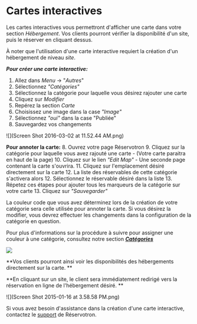 # Cartes interactives

Les cartes interactives vous permettront d'afficher une carte dans votre section *Hébergement*. Vos clients pourront vérifier la disponibilité d'un site, puis le réserver en cliquant dessus. 

À noter que l'utilisation d'une carte interactive requiert la création d'un hébergement de niveau *site*. 

***Pour créer une carte interactive:***
1. Allez dans *Menu* -> "*Autres*" 
2. Sélectionnez *"Catégories"*
3. Sélectionnez la catégorie pour laquelle vous désirez rajouter une carte
4. Cliquez sur *Modifier*
5. Repérez la section *Carte*
6. Choisissez une image dans la case *"Image"*
7. Sélectionnez *"oui"* dans la case "Publiée"
8. Sauvegardez vos changements

![](Screen Shot 2016-03-02 at 11.52.44 AM.png)



**Pour annoter la carte:**
8. Ouvrez votre page Réservotron
9. Cliquez sur la catégorie pour laquelle vous avez rajouté une carte - (Votre carte paraitra en haut de la page)
10. Cliquez sur le lien *"Edit Map"* - Une seconde page contenant la carte s'ouvrira.
11. Cliquez sur l'emplacement désiré directement sur la carte
12. La liste des réservables de cette catégorie s'activera alors
12. Sélectionnez le réservable désiré dans la liste
13. Répetez ces étapes pour ajouter tous les marqueurs de la catégorie sur votre carte
13. Cliquez sur *"Sauvegarder"*

La couleur code que vous avez déterminez lors de la création de votre catégorie sera celle utilisée pour annoter la carte. 
Si vous désirez la modifier, vous devrez effectuer les changements dans la configuration de la catégorie en question. 

Pour plus d'informations sur la procédure à suivre pour assigner une couleur à une catégorie, consultez notre section ***[Catégories](cat.md)***

![](https://api.monosnap.com/image/download?id=ETRAm54mBhi2BELhcuGPUlMUT4k4fi)

**Vos clients pourront ainsi voir les disponibilités des hébergements directement sur la carte. **

**En cliquant sur un site, le client sera immédiatement redirigé vers la réservation en ligne de l'hébergement désiré. **



![](Screen Shot 2015-01-16 at 3.58.58 PM.png)




Si vous avez besoin d'assistance dans la création d'une carte interactive, contactez le [support](mailto:info@reservotron.com) de Réservotron. 